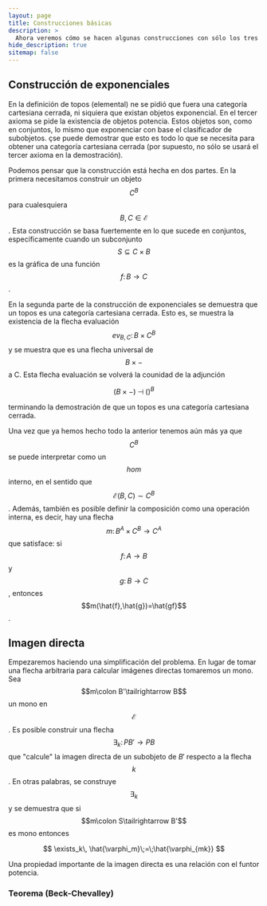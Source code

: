 ```yaml
---
layout: page
title: Construcciones básicas
description: >
  Ahora veremos cómo se hacen algunas construcciones con sólo los tres axiomas de topos.
hide_description: true
sitemap: false
---
```


## Construcción de exponenciales
En la definición de topos (elemental) ne se pidió que fuera una categoría cartesiana cerrada, ni siquiera que existan 
objetos exponencial. En el tercer axioma se pide la existencia de objetos potencia. Estos objetos son, como en conjuntos, 
lo mismo que exponenciar con base el clasificador de subobjetos. çse puede demostrar que esto es todo lo que se necesita 
para obtener una categoría cartesiana cerrada (por supuesto, no sólo se usará el tercer axioma en la demostración).

Podemos pensar que la construcción está hecha en dos partes. En la primera necesitamos construir un objeto $$C^B$$ para 
cualesquiera $$B,C\in\mathcal{E}$$. Esta construcción se basa fuertemente en lo que sucede en conjuntos, específicamente 
cuando un subconjunto $$S\subseteq C\times B$$ es la gráfica de una función $$f\colon B\to C$$.

En la segunda parte de la construcción de exponenciales se demuestra que un topos es una categoría cartesiana cerrada. 
Esto es, se muestra la existencia de la flecha evaluación $$ev_{B,C}\colon B\times C^B$$ y se muestra que es una flecha 
universal de $$B\times -$$ a C. Esta flecha evaluación se volverá la counidad de la adjunción

$$
(B\times -) \; \dashv\; ()^B
$$

terminando la demostración de que un topos es una categoría cartesiana cerrada.

Una vez que ya hemos hecho todo la anterior tenemos aún más ya que $$C^B$$ se puede interpretar como un $$hom$$ interno, 
en el sentido que $$\mathcal{E}(B,C)\sim C^B$$. Además, también es posible definir la composición como una operación 
interna, es decir, hay una flecha $$m\colon B^A\times C^B\to C^A$$ que satisface: si $$f\colon A\to B$$ y 
$$g\colon B\to C$$, entonces $$m(\hat{f},\hat{g})=\hat{gf}$$.


## Imagen directa
Empezaremos haciendo una simplificación del problema. En lugar de tomar una flecha arbitraria para calcular imágenes 
directas tomaremos un mono. Sea $$m\colon B'\tailrightarrow B$$ un mono en $$\mathcal{E}$$. Es posible construir una 
flecha $$\exists_k\colon PB'\to PB$$ que "calcule" la imagen directa de un subobjeto de $B'$ respecto a la flecha $$k$$.
En otras palabras, se construye $$\exists_k$$ y se demuestra que si $$m\colon S\tailrightarrow B'$$ es mono entonces

$$
\exists_k\, \hat{\varphi_m}\;=\;\hat{\varphi_{mk}}
$$

Una propiedad importante de la imagen directa es una relación con el funtor potencia.

### Teorema (Beck-Chevalley)
